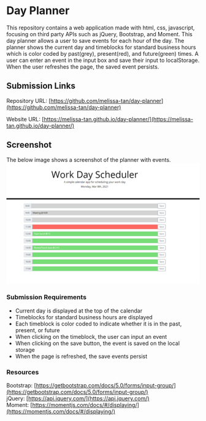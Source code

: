 # Day Planner
This repository contains a web application made with html, css, javascript, focusing on third party APIs such as jQuery, Bootstrap, and Moment.
This day planner allows a user to save events for each hour of the day.  The planner shows the current day and timeblocks for standard business hours which is color coded by past(grey), present(red), and future(green) times. A user can enter an event in the input box and save their input to localStorage. When the user refreshes the page, the saved event persists. 

## Submission Links
Repository URL: [https://github.com/melissa-tan/day-planner](https://github.com/melissa-tan/day-planner)

Website URL: [https://melissa-tan.github.io/day-planner/](https://melissa-tan.github.io/day-planner/)

## Screenshot
The below image shows a screenshot of the planner with events. <br />
![Screenshot of the Day Planner Web Application](./assets/images/day-planner-screenshot.png)

### Submission Requirements
- Current day is displayed at the top of the calendar
- Timeblocks for standard business hours are displayed
- Each timeblock is color coded to indicate whether it is in the past, present, or future
- When clicking on the timeblock, the user can input an event
- When clicking on the save button, the event is saved on the local storage
- When the page is refreshed, the save events persist

### Resources
Bootstrap: [https://getbootstrap.com/docs/5.0/forms/input-group/](https://getbootstrap.com/docs/5.0/forms/input-group/) <br />
jQuery: [https://api.jquery.com/](https://api.jquery.com/) <br />
Moment: [https://momentjs.com/docs/#/displaying/](https://momentjs.com/docs/#/displaying/)
